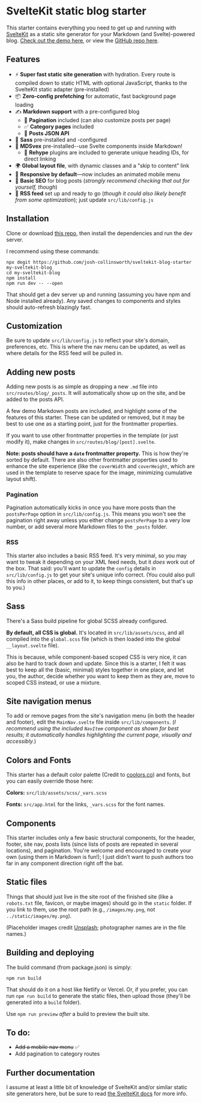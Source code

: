 # SvelteKit static blog starter

This starter contains everything you need to get up and running with [SvelteKit](https://kit.svelte.dev/) as a static site generator for your Markdown (and Svelte)-powered blog. [Check out the demo here](https://sveltekit-static-starter.netlify.app/), or view the [GitHub repo here](https://github.com/josh-collinsworth/sveltekit-blog-starter).

## Features

- ⚡️ **Super fast static site generation** with hydration. Every route is compiled down to static HTML with optional JavaScript, thanks to the SvelteKit static adapter (pre-installed)
- 📦 **Zero-config prefetching** for automatic, fast background page loading
- ✍️ **Markdown support** with a pre-configured blog
  - 📑 **Pagination** included (can also customize posts per page)
  - ✅ **Category pages** included
  - 💬 **Posts JSON API**
- 💅 **Sass** pre-installed and -configured
- 📝 **MDSvex** pre-installed--use Svelte components inside Markdown!
  - 🔗 **Rehype** plugins are included to generate unique heading IDs, for direct linking
- 🌍 **Global layout file**, with dynamic classes and a "skip to content" link
- 📱 **Responsive by default**—now includes an animated mobile menu
- 🔎 **Basic SEO** for blog posts (_strongly recommend checking that out for yourself, though_)
- 📰 **RSS feed** set up and ready to go (_though it could also likely benefit from some optimization_); just update `src/lib/config.js`


## Installation

Clone or download [this repo](https://github.com/josh-collinsworth/sveltekit-blog-starter), then install the dependencies and run the dev server.

I recommend using these commands:

```
npx degit https://github.com/josh-collinsworth/sveltekit-blog-starter my-sveltekit-blog
cd my-sveltekit-blog
npm install
npm run dev -- --open
```

That should get a dev server up and running (assuming you have npm and Node installed already). Any saved changes to components and styles should auto-refresh blazingly fast.


## Customization

Be sure to update `src/lib/config.js` to reflect your site's domain, preferences, etc. This is where the nav menu can be updated, as well as where details for the RSS feed will be pulled in.


## Adding new posts

Adding new posts is as simple as dropping a new `.md` file into `src/routes/blog/_posts`. It will automatically show up on the site, and be added to the posts API.

A few demo Markdown posts are included, and highlight some of the features of this starter. These can be updated or removed, but it may be best to use one as a starting point, just for the frontmatter properties.

If you want to use other frontmatter properties in the template (or just modify it), make changes in `src/routes/blog/[post].svelte`.

**Note: posts should have a `date` frontmatter property.** This is how they're sorted by default. There are also other frontmatter properties used to enhance the site experience (like the `coverWidth` and `coverHeight`, which are used in the template to reserve space for the image, minimizing cumulative layout shift).


### Pagination

Pagination automatically kicks in once you have more posts than the `postsPerPage` option in `src/lib/config.js`. This means you won't see the pagination right away unless you either change `postsPerPage` to a very low number, or add several more Markdown files to the `_posts` folder.


### RSS

This starter also includes a basic RSS feed. It's very minimal, so you may want to tweak it depending on your XML feed needs, but it _does_ work out of the box. That said: you'll want to update the `config` details in `src/lib/config.js` to get your site's unique info correct. (You could also pull this info in other places, or add to it, to keep things consistent, but that's up to you.)
  

## Sass

There's a Sass build pipeline for global SCSS already configured.

**By default, all CSS is global.** It's located in `src/lib/assets/scss`, and all compiled into the `global.scss` file (which is then loaded into the global `__layout.svelte` file).

This is because, while component-based scoped CSS is very nice, it can also be hard to track down and update. Since this is a starter, I felt it was best to keep all the (basic, minimal) styles together in one place, and let you, the author, decide whether you want to keep them as they are, move to scoped CSS instead, or use a mixture.


## Site navigation menus

To add or remove pages from the site's navigation menu (in both the header and footer), edit the `MainNav.svelte` file inside `src/lib/components`. (_I recommend using the included `NavItem` component as shown for best results; it automatically handles highlighting the current page, visually and accessibly._)


## Colors and Fonts

This starter has a default color palette (Credit to [coolors.co](https://coolors.co/palettes/trending)) and fonts, but you can easily override those here:

**Colors:** `src/lib/assets/scss/_vars.scss`
  
**Fonts:** `src/app.html` for the links, `_vars.scss` for the font names.


## Components

This starter includes only a few basic structural components, for the header, footer, site nav, posts lists (since lists of posts are repeated in several locations), and pagination. You're welcome and encouraged to create your own (using them in Markdown is fun!); I just didn't want to push authors too far in any component direction right off the bat.


## Static files

Things that should just live in the site root of the finished site (like a `robots.txt` file, favicon, or maybe images) should go in the `static` folder. If you link to them, use the root path (e.g., `/images/my.png`, not `../static/images/my.png`).

(Placeholder images credit [Unsplash](https://unsplash.com); photographer names are in the file names.)


## Building and deploying

The build command (from package.json) is simply:

```
npm run build
```

That should do it on a host like Netlify or Vercel. Or, if you prefer, you can run `npm run build` to generate the static files, then upload those (they'll be generated into a `build` folder).

Use `npm run preview` _after_ a build to preview the built site.


## To do:

- ~~Add a mobile nav menu~~ ✅
- Add pagination to category routes


## Further documentation

I assume at least a little bit of knowledge of SvelteKit and/or similar static site generators here, but be sure to read [the SvelteKit docs](https://kit.svelte.dev/docs) for more info.
